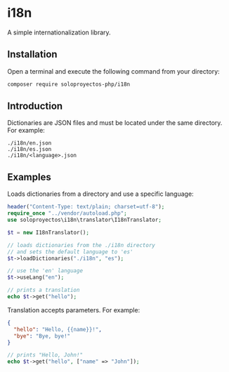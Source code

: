# i18n
A simple internationalization library.

## Installation

Open a terminal and execute the following command from your directory:
```bash
composer require soloproyectos-php/i18n
```

## Introduction

Dictionaries are JSON files and must be located under the same directory. For example:

```plaintext
./i18n/en.json
./i18n/es.json
./i18n/<language>.json
```

## Examples

Loads dictionaries from a directory and use a specific language:
```php
header("Content-Type: text/plain; charset=utf-8");
require_once "../vendor/autoload.php";
use soloproyectos\i18n\translator\I18nTranslator;

$t = new I18nTranslator();

// loads dictionaries from the ./i18n directory
// and sets the default language to 'es'
$t->loadDictionaries("./i18n", "es");

// use the 'en' language
$t->useLang("en");

// prints a translation
echo $t->get("hello");
```

Translation accepts parameters. For example:

```json
{
  "hello": "Hello, {{name}}!",
  "bye": "Bye, bye!"
}
```

```php
// prints "Hello, John!"
echo $t->get("hello", ["name" => "John"]);
```
